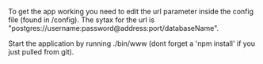 To get the app working you need to edit the url parameter inside the config file (found in /config).
The sytax for the url is "postgres://username:password@address:port/databaseName".

Start the application by running ./bin/www (dont forget a 'npm install' if you just pulled from git).



